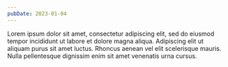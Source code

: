 ```yaml
---
pubDate: 2023-01-04
---
```


Lorem ipsum dolor sit amet, consectetur adipiscing elit, sed do eiusmod tempor incididunt ut labore et dolore magna aliqua. Adipiscing elit ut aliquam purus sit amet luctus. Rhoncus aenean vel elit scelerisque mauris. Nulla pellentesque dignissim enim sit amet venenatis urna cursus.
